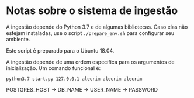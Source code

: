 # Notas sobre o sistema de ingestão

A ingestão depende do Python 3.7 e de algumas bibliotecas. 
Caso elas não estejam instaladas, use o script `./prepare_env.sh` para configurar
seu ambiente.

Este script é preparado para o Ubuntu 18.04.

A ingestão depende de uma ordem específica para os argumentos de inicialização. Um
comando funcional é:

`python3.7 start.py 127.0.0.1 alecrim alecrim alecrim`
 
 POSTGRES_HOST -> DB_NAME -> USER_NAME -> PASSWORD